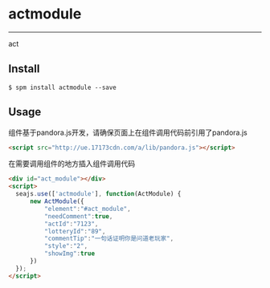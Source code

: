 # actmodule 

---

act

## Install

```
$ spm install actmodule --save
```

## Usage
组件基于pandora.js开发，请确保页面上在组件调用代码前引用了pandora.js  
```html
<script src="http://ue.17173cdn.com/a/lib/pandora.js"></script>
```

在需要调用组件的地方插入组件调用代码
```html
<div id="act_module"></div>
<script>
  seajs.use(['actmodule'], function(ActModule) {
      new ActModule({
          "element":"#act_module",
          "needComment":true,
          "actId":"7123",
          "lotteryId":"89",
          "commentTip":"一句话证明你是问道老玩家",
          "style":"2",
          "showImg":true
      })
  });
</script>
```

